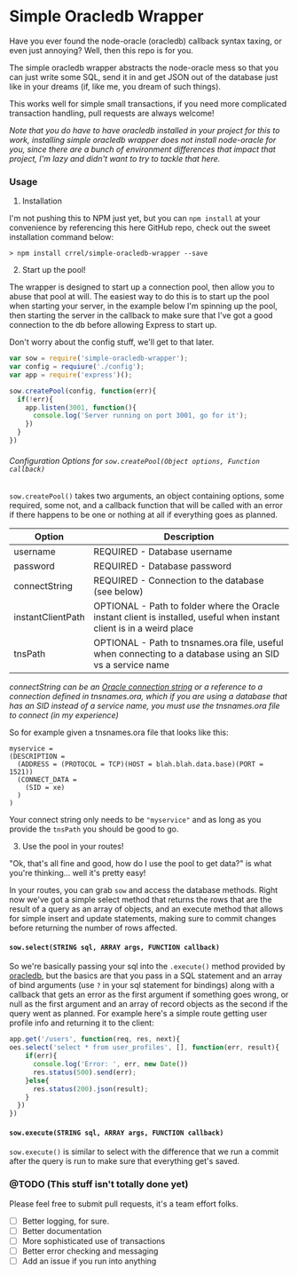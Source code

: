 # Simple Oracledb Wrapper
Have you ever found the node-oracle (oracledb) callback syntax taxing, or even just annoying?  Well, then this repo is for you.

The simple oracledb wrapper abstracts the node-oracle mess so that you can just write some SQL, send it in and get JSON out of the database just like in your dreams (if, like me, you dream of such things).

This works well for simple small transactions, if you need more complicated transaction handling, pull requests are always welcome!

*Note that you do have to have oracledb installed in your project for this to work, installing simple oracledb wrapper does not install node-oracle for you, since there are a bunch of environment differences that impact that project, I'm lazy and didn't want to try to tackle that here.*

### Usage

1. Installation

  I'm not pushing this to NPM just yet, but you can `npm install` at your convenience by referencing this here GitHub repo, check out the sweet installation command below:

  ```
  > npm install crrel/simple-oracledb-wrapper --save
  ```

2. Start up the pool!

  The wrapper is designed to start up a connection pool, then allow you to abuse that pool at will.  The easiest way to do this is to start up the pool when starting your server, in the example below I'm spinning up the pool, then starting the server in the callback to make sure that I've got a good connection to the db before allowing Express to start up.

  Don't worry about the config stuff, we'll get to that later.

  ```javascript
  var sow = require('simple-oracledb-wrapper');
  var config = requiure('./config');
  var app = require('express')();

  sow.createPool(config, function(err){
    if(!err){
      app.listen(3001, function(){
        console.log('Server running on port 3001, go for it');
      })
    }
  })
  ```

  ###### Configuration Options for `sow.createPool(Object options, Function callback)`

  `sow.createPool()` takes two arguments, an object containing options, some required, some not, and a callback function that will be called with an error if there happens to be one or nothing at all if everything goes as planned.

  | Option | Description |
  | ------ | ----------- |
  | username | REQUIRED - Database username |
  | password | REQUIRED - Database password |
  | connectString | REQUIRED - Connection to the database (see below) |
  | instantClientPath | OPTIONAL - Path to folder where the Oracle instant client is installed, useful when instant client is in a weird place |
  | tnsPath | OPTIONAL - Path to tnsnames.ora file, useful when connecting to a database using an SID vs a service name |

  *connectString can be an [Oracle connection string](https://github.com/oracle/node-oracledb/blob/master/doc/api.md#-81-connection-strings) or a reference to a connection defined in tnsnames.ora, which if you are using a database that has an SID instead of a service name, you must use the tnsnames.ora file to connect (in my experience)*

  So for example given a tnsnames.ora file that looks like this:

  ```
  myservice =
  (DESCRIPTION =
    (ADDRESS = (PROTOCOL = TCP)(HOST = blah.blah.data.base)(PORT = 1521))
    (CONNECT_DATA =
      (SID = xe)
    )
  )
  ```

  Your connect string only needs to be `"myservice"` and as long as you provide the `tnsPath` you should be good to go.


3. Use the pool in your routes!

  "Ok, that's all fine and good, how do I use the pool to get data?" is what you're thinking... well it's pretty easy!

  In your routes, you can grab `sow` and access the database methods.  Right now we've got a simple select method that returns the rows that are the result of a query as an array of objects, and an execute method that allows for simple insert and update statements, making sure to commit changes before returning the number of rows affected.

  #### `sow.select(STRING sql, ARRAY args, FUNCTION callback)`

  So we're basically passing your sql into the `.execute()` method provided by [oracledb](https://github.com/oracle/node-oracledb/blob/master/doc/api.md#-424-execute), but the basics are that you pass in a SQL statement and an array of bind arguments (use `?` in your sql statement for bindings) along with a callback that gets an error as the first argument if something goes wrong, or null as the first argument and an array of record objects as the second if the query went as planned.  For example here's a simple route getting user profile info and returning it to the client:

  ```javascript
  app.get('/users', function(req, res, next){
  oes.select('select * from user_profiles', [], function(err, result){
      if(err){
        console.log('Error: ', err, new Date())
        res.status(500).send(err);
      }else{
        res.status(200).json(result);
      }
    })
  })
  ```

  #### `sow.execute(STRING sql, ARRAY args, FUNCTION callback)`

  `sow.execute()` is similar to select with the difference that we run a commit after the query is run to make sure that everything get's saved.

### @TODO (This stuff isn't totally done yet)

Please feel free to submit pull requests, it's a team effort folks.

 - [ ] Better logging, for sure.
 - [ ] Better documentation
 - [ ] More sophisticated use of transactions
 - [ ] Better error checking and messaging
 - [ ] Add an issue if you run into anything
